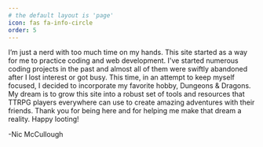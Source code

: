 ```yaml
---
# the default layout is 'page'
icon: fas fa-info-circle
order: 5
---
```


I’m just a nerd with too much time on my hands. This site started as a way for me to practice coding and web development. I've started numerous coding projects in the past and almost all of them were swiftly abandoned after I lost interest or got busy. This time, in an attempt to keep myself focused, I decided to incorporate my favorite hobby, Dungeons & Dragons. My dream is to grow this site into a robust set of tools and resources that TTRPG players everywhere can use to create amazing adventures with their friends. Thank you for being here and for helping me make that dream a reality. Happy looting!

-Nic McCullough

